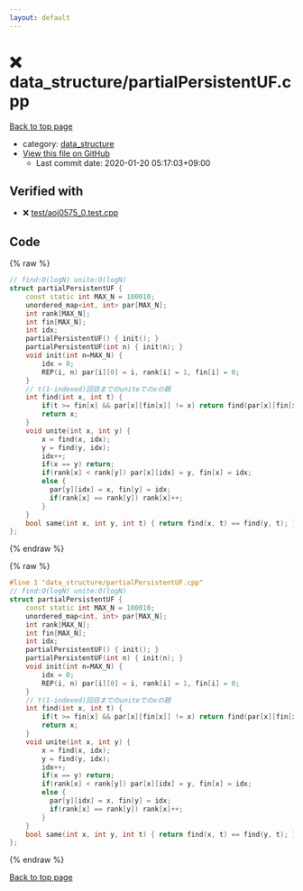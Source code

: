 ```yaml
---
layout: default
---
```


<!-- mathjax config similar to math.stackexchange -->
<script type="text/javascript" async
  src="https://cdnjs.cloudflare.com/ajax/libs/mathjax/2.7.5/MathJax.js?config=TeX-MML-AM_CHTML">
</script>
<script type="text/x-mathjax-config">
  MathJax.Hub.Config({
    TeX: { equationNumbers: { autoNumber: "AMS" }},
    tex2jax: {
      inlineMath: [ ['$','$'] ],
      processEscapes: true
    },
    "HTML-CSS": { matchFontHeight: false },
    displayAlign: "left",
    displayIndent: "2em"
  });
</script>

<script type="text/javascript" src="https://cdnjs.cloudflare.com/ajax/libs/jquery/3.4.1/jquery.min.js"></script>
<script src="https://cdn.jsdelivr.net/npm/jquery-balloon-js@1.1.2/jquery.balloon.min.js" integrity="sha256-ZEYs9VrgAeNuPvs15E39OsyOJaIkXEEt10fzxJ20+2I=" crossorigin="anonymous"></script>
<script type="text/javascript" src="../../assets/js/copy-button.js"></script>
<link rel="stylesheet" href="../../assets/css/copy-button.css" />


# :x: data_structure/partialPersistentUF.cpp

<a href="../../index.html">Back to top page</a>

* category: <a href="../../index.html#c8f6850ec2ec3fb32f203c1f4e3c2fd2">data_structure</a>
* <a href="{{ site.github.repository_url }}/blob/master/data_structure/partialPersistentUF.cpp">View this file on GitHub</a>
    - Last commit date: 2020-01-20 05:17:03+09:00




## Verified with

* :x: <a href="../../verify/test/aoj0575_0.test.cpp.html">test/aoj0575_0.test.cpp</a>


## Code

<a id="unbundled"></a>
{% raw %}
```cpp
// find:O(logN) unite:O(logN)
struct partialPersistentUF {
    const static int MAX_N = 100010;
    unordered_map<int, int> par[MAX_N];
    int rank[MAX_N];
    int fin[MAX_N];
    int idx;
    partialPersistentUF() { init(); }
    partialPersistentUF(int n) { init(n); }
    void init(int n=MAX_N) {
        idx = 0;
        REP(i, n) par[i][0] = i, rank[i] = 1, fin[i] = 0;
    }
    // t(1-indexed)回目までのuniteでのxの親
    int find(int x, int t) {
        if(t >= fin[x] && par[x][fin[x]] != x) return find(par[x][fin[x]], t);
        return x;
    }
    void unite(int x, int y) {
        x = find(x, idx);
        y = find(y, idx);
        idx++;
        if(x == y) return;
        if(rank[x] < rank[y]) par[x][idx] = y, fin[x] = idx;
        else {
          par[y][idx] = x, fin[y] = idx;
          if(rank[x] == rank[y]) rank[x]++;
        }
    }
    bool same(int x, int y, int t) { return find(x, t) == find(y, t); }
};
```
{% endraw %}

<a id="bundled"></a>
{% raw %}
```cpp
#line 1 "data_structure/partialPersistentUF.cpp"
// find:O(logN) unite:O(logN)
struct partialPersistentUF {
    const static int MAX_N = 100010;
    unordered_map<int, int> par[MAX_N];
    int rank[MAX_N];
    int fin[MAX_N];
    int idx;
    partialPersistentUF() { init(); }
    partialPersistentUF(int n) { init(n); }
    void init(int n=MAX_N) {
        idx = 0;
        REP(i, n) par[i][0] = i, rank[i] = 1, fin[i] = 0;
    }
    // t(1-indexed)回目までのuniteでのxの親
    int find(int x, int t) {
        if(t >= fin[x] && par[x][fin[x]] != x) return find(par[x][fin[x]], t);
        return x;
    }
    void unite(int x, int y) {
        x = find(x, idx);
        y = find(y, idx);
        idx++;
        if(x == y) return;
        if(rank[x] < rank[y]) par[x][idx] = y, fin[x] = idx;
        else {
          par[y][idx] = x, fin[y] = idx;
          if(rank[x] == rank[y]) rank[x]++;
        }
    }
    bool same(int x, int y, int t) { return find(x, t) == find(y, t); }
};
```
{% endraw %}

<a href="../../index.html">Back to top page</a>

